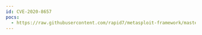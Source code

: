 ```yaml
---
id: CVE-2020-8657
pocs:
  - https://raw.githubusercontent.com/rapid7/metasploit-framework/master/modules/exploits/linux/http/eyesofnetwork_autodiscovery_rce.rb
---
```

